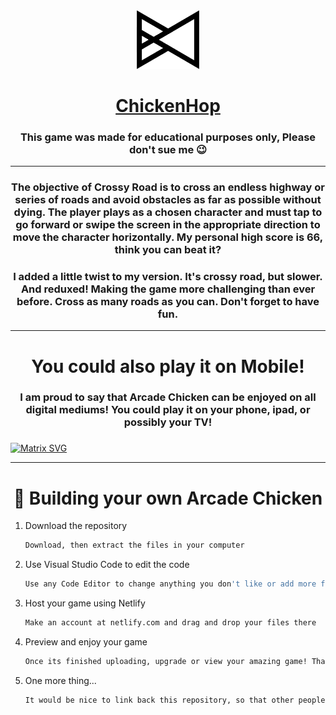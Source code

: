 <div align="center">
  <img alt="Logo" src="https://raw.githubusercontent.com/TheCodingRocket/Starfield/main/images/zid.png" width="100" />
</div>


<h1 align="center">
   <a href="https://chickenhop.netlify.app" target="_blank">ChickenHop</a>
</h1>

<h3 align="center">
  This game was made for educational purposes only, Please don't sue me 😉
</h3>


---
<h3 align="center">
The objective of Crossy Road is to cross an endless highway or series of roads and avoid obstacles as far as possible without dying. The player plays as a chosen character and must tap to go forward or swipe the screen in the appropriate direction to move the character horizontally. My personal high score is 66, think you can beat it?
  </h3>
  
  <h3 align="center">
I added a little twist to my version. It's crossy road, but slower. And reduxed! Making the game more challenging than ever before. Cross as many roads as you can. Don't forget to have fun.

---
<h1 align="center">
You could also play it on Mobile!
</h1>
 
 <h3 align="center">
I am proud to say that Arcade Chicken can be enjoyed on all digital mediums! You could play it on your phone, ipad, or possibly your TV!
 </h3>
 
 <h3 align="center"></h3>


 [![Matrix SVG](https://raw.githubusercontent.com/rodrigograca31/rodrigograca31/master/matrix.svg)](https://www.youtube.com/watch?v=SDkAGkd4NLc&t=27s) 




---
<h1 align="center">
🚀 Building your own Arcade Chicken
</h1>

1. Download the repository

   ```sh
   Download, then extract the files in your computer
   ```

2. Use Visual Studio Code to edit the code

   ```sh
   Use any Code Editor to change anything you don't like or add more features to the game
   ```
3. Host your game using Netlify

   ```sh
   Make an account at netlify.com and drag and drop your files there
   ```
4. Preview and enjoy your game

   ```sh
   Once its finished uploading, upgrade or view your amazing game! Thats it! 
   ```
5. One more thing...

   ```sh
   It would be nice to link back this repository, so that other people could see it too! Thank you very much.
   ```

